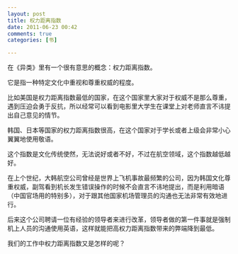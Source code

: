 ```yaml
---
layout: post
title: 权力距离指数
date: 2011-06-23 00:42
comments: true
categories: [书]

---
```


在《异类》里有一个很有意思的概念：权力距离指数。

它是指一种特定文化中重视和尊重权威的程度。

比如美国是权力距离指数最低的国家，在这个国家里大家对于权威不是那么尊重，遇到压迫会勇于反抗，所以经常可以看到电影里大学生在课堂上对老师直言不讳提出自己意见的情节。

韩国、日本等国家的权力距离指数很高，在这个国家对于学长或者上级会非常小心翼翼地使用敬语。

这个指数是文化传统使然，无法说好或者不好，不过在航空领域，这个指数越低越好。

在上个世纪，大韩航空公司曾经是世界上飞机事故最频繁的公司，因为韩国文化尊重权威，副驾看到机长发生错误操作的时候不会直言不讳地提出，而是利用暗语（中国官场用的特别多），对于跟其他国家机场管理员的沟通也无法非常有效地进行。

后来这个公司聘请一位有经验的领导者来进行改革，领导者做的第一件事就是强制机上人员的沟通使用英语，这样就能把高权力距离指数带来的弊端降到最低。

我们的工作中权力距离指数又是怎样的呢？


